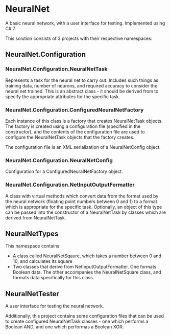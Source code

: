 # NeuralNet
A basic neural network, with a user interface for testing. Implemented using C# 7.

This solution consists of 3 projects with their respective namespaces:

## NeuralNet.Configuration

### NeuralNet.Configuration.NeuralNetTask

Represents a task for the neural net to carry out. Includes such things as training data, number of neurons, and required accuracy to consider the neural net trained. This is an abstract class - it should be derived from to specify the appropriate attributes for the specific task.

### NeuralNet.Configuration.ConfiguredNeuralNetFactory

Each instance of this class is a factory that creates NeuralNetTask objects. The factory is created using a configuration file (specified in the constructor), and the contents of the configuration file are used to configure the NeuralNetTask objects that the factory creates.

The configuration file is an XML serialization of a NeuralNetConfig object.

### NeuralNet.Configuration.NeuralNetConfig

Configuration for a ConfiguredNeuralNetFactory object.

### NeuralNet.Configuration.NetInputOutputFormatter

A class with virtual methods which convert data from the format used by the neural network (floating point numbers between 0 and 1) to a format which is appropriate for the specific task. Optionally, an object of this type can be passed into the constructor of a NeuralNetTask by classes which are derived from NeuralNetTask.

## NeuralNetTypes

This namespace contains:

- A class called NeuralNetSqaure, which takes a number between 0 and 10, and calculates its square
- Two classes that derive from NetInputOutputFormatter. One formats Boolean data. The other accompanies the NeuralNetSquare class, and formats data specifically for this class.

## NeuralNetTester

A user interface for testing the neural network.

Additionally, this project contains some configuration files that can be used to create configured NeuralNetTask classes - one which performs a Boolean AND, and one which performas a Boolean XOR.
